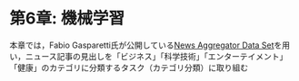 # 第6章: 機械学習

本章では，Fabio Gasparetti氏が公開している[News Aggregator Data Set](https://archive.ics.uci.edu/ml/datasets/News+Aggregator)を用い，ニュース記事の見出しを「ビジネス」「科学技術」「エンターテイメント」「健康」のカテゴリに分類するタスク（カテゴリ分類）に取り組む

